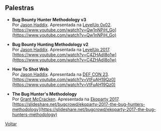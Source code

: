 ## Palestras

- **Bug Bounty Hunter Methodology v3**  
  Por [Jason Haddix](https://jasonhaddix.com/). Apresentada na [LevelUp 0x02](https://www.bugcrowd.com/bugcrowd-announces-levelup-0x02-the-virtual-hacking-conference/).  
  [https://www.youtube.com/watch?v=Qw1nNPiH_Go](https://www.youtube.com/watch?v=Qw1nNPiH_Go)
  
- **Bug Bounty Hunting Methodology v2**  
  Por [Jason Haddix](https://jasonhaddix.com/). Apresentada na [LevelUp 2017](https://pages.bugcrowd.com/level-up-virtual-hacking-conference).  
  [https://www.youtube.com/watch?v=C4ZHAdI8o1w](https://www.youtube.com/watch?v=C4ZHAdI8o1w)

- **How To Shot Web**  
  Por [Jason Haddix](https://jasonhaddix.com/). Apresentada na [DEF CON 23](https://www.defcon.org/html/defcon-23/dc-23-index.html).  
  [https://www.youtube.com/watch?v=VtFuAH19Qz0](https://www.youtube.com/watch?v=VtFuAH19Qz0)

- **The Bug Hunter's Methodology**  
  Por [Grant McCracken](https://twitter.com/grantmcmusic). Apresentada na [Ekoparty 2017](https://www.ekoparty.org/).  
  [https://slideshare.net/bugcrowd/ekoparty-2017-the-bug-hunters-methodology](https://slideshare.net/bugcrowd/ekoparty-2017-the-bug-hunters-methodology)

[Voltar](../)
